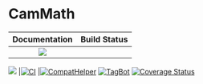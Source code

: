 # CamMath
| **Documentation**                                                               | **Build Status**                                                                                |
|:-------------------------------------------------------------------------------:|:-----------------------------------------------------------------------------------------------:|
|[![](https://img.shields.io/badge/docs-stable-blue.svg)](https://juliadiff.org/CamMath.jl/stable)
[![](https://img.shields.io/badge/docs-latest-blue.svg)](https://juliadiff.org/CamMath.jl/latest)
|[![CI](https://github.com/walra356/CamMath.jl/actions/workflows/CI.yml/badge.svg)](https://github.com/walra356/CamMath.jl/actions/workflows/CI.yml)
|[![CompatHelper](https://github.com/walra356/CamMath.jl/actions/workflows/CompatHelper.yml/badge.svg)](https://github.com/walra356/CamMath.jl/actions/workflows/CompatHelper.yml)
[![TagBot](https://github.com/walra356/CamMath.jl/actions/workflows/TagBot.yml/badge.svg)](https://github.com/walra356/CamMath.jl/actions/workflows/TagBot.yml)
[![Coverage Status](https://coveralls.io/repos/github/JuliaDiff/CamMath.jl/badge.svg?branch=master)](https://coveralls.io/github/JuliaDiff/CamMath.jl?branch=master)

